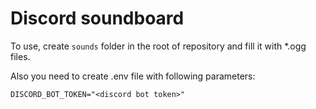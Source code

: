 # Discord soundboard

To use, create `sounds` folder in the root of repository and fill it with *.ogg files.

Also you need to create .env file with following parameters:

```env
DISCORD_BOT_TOKEN="<discord bot token>"
```
